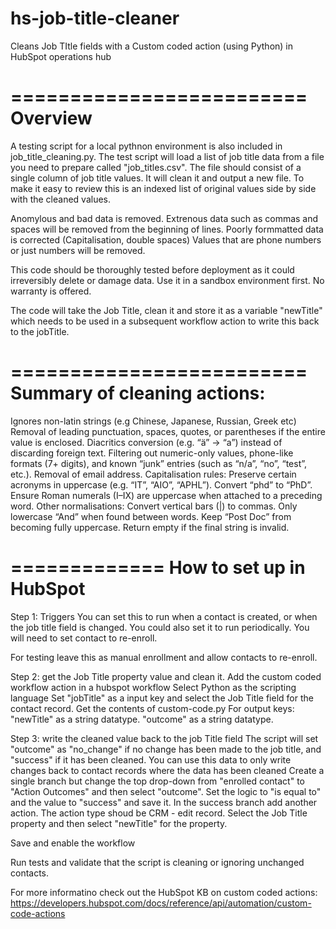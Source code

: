 # hs-job-title-cleaner
 Cleans Job TItle fields with a Custom coded action (using Python) in HubSpot operations hub 

=========================
Overview
=========================

A testing script for a local pythnon environment is also included in job_title_cleaning.py.
The test script will load a list of job title data from a file you need to prepare called "job_titles.csv". The file should consist of a single column  of job title values.
It will clean it and output a new file. To make it easy to review this is an indexed list of original values side by side with the cleaned values. 

Anomylous and bad data is removed.
Extrenous data such as commas and spaces will be removed from the beginning of lines.
Poorly formmatted data is corrected (Capitalisation, double spaces)
Values that are phone numbers or just numbers will be removed.

 This code should be thoroughly tested before deployment as it could irreversibly delete or damage data.
 Use it in a sandbox environment first.
 No warranty is offered.

The code will take the Job Title, clean it and store it as a variable "newTitle" which needs to be used in a subsequent workflow action to write this back to the jobTitle.

=========================
Summary of cleaning actions:
=========================
Ignores non-latin strings (e.g Chinese, Japanese, Russian, Greek etc)
Removal of leading punctuation, spaces, quotes, or parentheses if the entire value is enclosed.
Diacritics conversion (e.g. “ä” → “a”) instead of discarding foreign text.
Filtering out numeric-only values, phone-like formats (7+ digits), and known “junk” entries (such as “n/a”, “no”, “test”, etc.).
Removal of email address.
Capitalisation rules:
Preserve certain acronyms in uppercase (e.g. “IT”, “AIO”, “APHL”).
Convert “phd” to “PhD”.
Ensure Roman numerals (I–IX) are uppercase when attached to a preceding word.
Other normalisations:
Convert vertical bars (|) to commas.
Only lowercase “And” when found between words.
Keep “Post Doc” from becoming fully uppercase.
Return empty if the final string is invalid.

=============
How to set up in HubSpot
=============
Step 1: Triggers
You can set this to run when a contact is created, or when the job title field is changed.
You could also set it to run periodically. You will need to set contact to re-enroll.

For testing leave this as manual enrollment and allow contacts to re-enroll.

Step 2: get the Job Title property value and clean it.
Add the custom coded workflow action in a hubspot workflow
Select Python as the scripting language
Set "jobTitle" as a input key and select the Job Title field for the contact record.
Get the contents of custom-code.py
For output keys:
"newTitle" as a string datatype.
"outcome" as a string datatype.

Step 3: write the cleaned value back to the job Title field
The script will set "outcome" as "no_change" if no change has been made to the job title, and "success" if it has been cleaned.
You can use this data to only write changes back to contact records where the data has been cleaned
Create a single branch but change the top drop-down from "enrolled contact" to "Action Outcomes" and then select "outcome".
Set the logic to "is equal to" and the value to "success" and save it.
In the success branch add another action. The action type shoud be CRM - edit record.
Select the Job Title property and then select "newTitle" for the property.

Save and enable the workflow

Run tests and validate that the script is cleaning or ignoring unchanged contacts.

For more informatino check out the HubSpot KB on custom coded actions:
https://developers.hubspot.com/docs/reference/api/automation/custom-code-actions